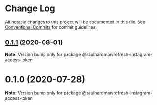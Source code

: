 # Change Log

All notable changes to this project will be documented in this file.
See [Conventional Commits](https://conventionalcommits.org) for commit guidelines.

## [0.1.1](https://github.com/saulhardman/github-actions/compare/@saulhardman/refresh-instagram-access-token@0.1.0...@saulhardman/refresh-instagram-access-token@0.1.1) (2020-08-01)

**Note:** Version bump only for package @saulhardman/refresh-instagram-access-token





# 0.1.0 (2020-07-28)

**Note:** Version bump only for package @saulhardman/refresh-instagram-access-token
